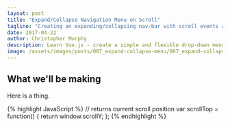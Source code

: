 ```yaml
---
layout: post
title: "Expand/Collapse Navigation Menu on Scroll"
tagline: "Creating an expanding/collapsing nav-bar with scroll events and Vue.js"
date: 2017-04-22
author: Christopher Murphy
description: Learn Vue.js - create a simple and flexible drop-down menu using a little bit of Vue.js.
image: /assets/images/posts/007_expand-collapse-menu/007_expand-collapse-menu.png
---
```


## What we'll be making
Here is a thing.

{% highlight JavaScript %}
// returns current scroll position
var scrollTop = function() {
	return window.scrollY;
};
{% endhighlight %}
